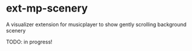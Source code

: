 # ext-mp-scenery

A visualizer extension for musicplayer to show gently scrolling background scenery

TODO: in progress!